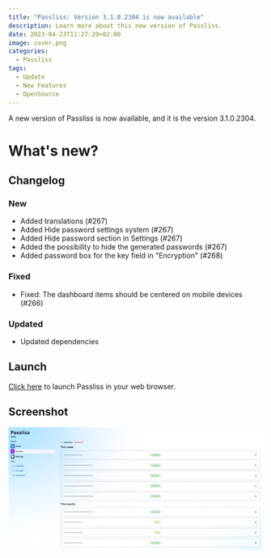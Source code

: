 ```yaml
---
title: "Passliss: Version 3.1.0.2304 is now available"
description: Learn more about this new version of Passliss.
date: 2023-04-23T11:27:29+02:00
image: cover.png
categories:
  - Passliss
tags:
  - Update
  - New Features
  - OpenSource
---
```


A new version of Passliss is now available, and it is the version 3.1.0.2304.

# What's new?

## Changelog

### New

- Added translations (#267)
- Added Hide password settings system (#267)
- Added Hide password section in Settings (#267)
- Added the possibility to hide the generated passwords (#267)
- Added password box for the key field in "Encryption" (#268)

### Fixed

- Fixed: The dashboard items should be centered on mobile devices (#266)

### Updated

- Updated dependencies

## Launch

[Click here](https://passliss.leocorporation.dev/) to launch Passliss in your web browser.

## Screenshot

![The activity page when the hide password option is toggled.](1.jpeg)
